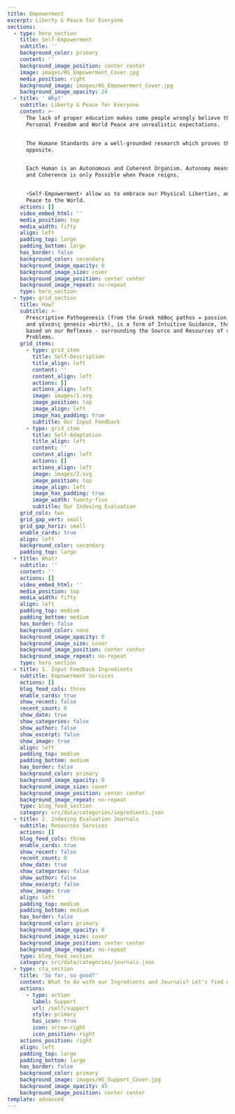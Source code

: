 ```yaml
---
title: Empowerment
excerpt: Liberty & Peace for Everyone
sections:
  - type: hero_section
    title: Self-Empowerment
    subtitle: ''
    background_color: primary
    content: ''
    background_image_position: center center
    image: images/HS_Empowerment_Cover.jpg
    media_position: right
    background_image: images/HS_Empowerment_Cover.jpg
    background_image_opacity: 24
  - title: ' Why?'
    subtitle: Liberty & Peace for Everyone
    content: >-
      The lack of proper education makes some people wrongly believe that
      Personal Freedom and World Peace are unrealistic expectations.


      The Humane Standards are a well-grounded research which proves the exact
      opposite.


      Each Human is an Autonomous and Coherent Organism. Autonomy means Freedom,
      and Coherence is only Possible when Peace reigns.


      ⚡Self-Empowerment⚡ allow us to embrace our Physical Liberties, and bring
      Peace to the World.
    actions: []
    video_embed_html: ''
    media_position: top
    media_width: fifty
    align: left
    padding_top: large
    padding_bottom: large
    has_border: false
    background_color: secondary
    background_image_opacity: 0
    background_image_size: cover
    background_image_position: center center
    background_image_repeat: no-repeat
    type: hero_section
  - type: grid_section
    title: How?
    subtitle: >-
      Prescriptive Pathogenesis (from the Greek πάθος pathos = passion, disease
      and γένεσις genesis =birth), is a form of Intuitive Guidance, that is
      based on our Reflexes - surrounding the Source and Resources of our
      Problems.
    grid_items:
      - type: grid_item
        title: Self-Description
        title_align: left
        content: ''
        content_align: left
        actions: []
        actions_align: left
        image: images/1.svg
        image_position: top
        image_align: left
        image_has_padding: true
        subtitle: Our Input Feedback
      - type: grid_item
        title: Self-Adaptation
        title_align: left
        content: ''
        content_align: left
        actions: []
        actions_align: left
        image: images/2.svg
        image_position: top
        image_align: left
        image_has_padding: true
        image_width: twenty-five
        subtitle: Our Indexing Evaluation
    grid_cols: two
    grid_gap_vert: small
    grid_gap_horiz: small
    enable_cards: true
    align: left
    background_color: secondary
    padding_top: large
  - title: What?
    subtitle: ''
    content: ''
    actions: []
    video_embed_html: ''
    media_position: top
    media_width: fifty
    align: left
    padding_top: medium
    padding_bottom: medium
    has_border: false
    background_color: none
    background_image_opacity: 0
    background_image_size: cover
    background_image_position: center center
    background_image_repeat: no-repeat
    type: hero_section
  - title: 1. Input Feedback Ingredients
    subtitle: Empowerment Services
    actions: []
    blog_feed_cols: three
    enable_cards: true
    show_recent: false
    recent_count: 0
    show_date: true
    show_categories: false
    show_author: false
    show_excerpt: false
    show_image: true
    align: left
    padding_top: medium
    padding_bottom: medium
    has_border: false
    background_color: primary
    background_image_opacity: 0
    background_image_size: cover
    background_image_position: center center
    background_image_repeat: no-repeat
    type: blog_feed_section
    category: src/data/categories/ingredients.json
  - title: 2. Indexing Evaluation Journals
    subtitle: Resources Services
    actions: []
    blog_feed_cols: three
    enable_cards: true
    show_recent: false
    recent_count: 0
    show_date: true
    show_categories: false
    show_author: false
    show_excerpt: false
    show_image: true
    align: left
    padding_top: medium
    padding_bottom: medium
    has_border: false
    background_color: primary
    background_image_opacity: 0
    background_image_size: cover
    background_image_position: center center
    background_image_repeat: no-repeat
    type: blog_feed_section
    category: src/data/categories/journals.json
  - type: cta_section
    title: 'So far, so good?'
    content: What to do with our Ingredients and Journals? Let's find out...
    actions:
      - type: action
        label: Support
        url: /self/support
        style: primary
        has_icon: true
        icon: arrow-right
        icon_position: right
    actions_position: right
    align: left
    padding_top: large
    padding_bottom: large
    has_border: false
    background_color: primary
    background_image: images/HS_Support_Cover.jpg
    background_image_opacity: 45
    background_image_position: center center
template: advanced
---
```

